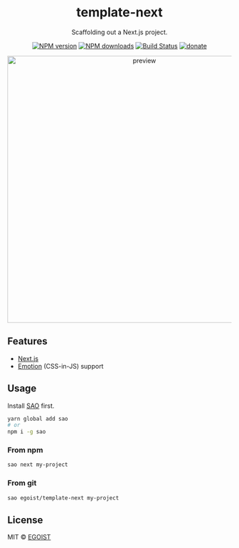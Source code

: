 <h1 align="center">template-next</h1>

<p align="center">
  Scaffolding out a Next.js project.
</p>

<p align="center">
<a href="https://npmjs.com/package/template-next"><img src="https://img.shields.io/npm/v/template-next.svg?style=flat" alt="NPM version"></a> <a href="https://npmjs.com/package/template-next"><img src="https://img.shields.io/npm/dm/template-next.svg?style=flat" alt="NPM downloads"></a> <a href="https://circleci.com/gh/egoist/template-next"><img src="https://img.shields.io/circleci/project/egoist/template-next/master.svg?style=flat" alt="Build Status"></a> <a href="https://github.com/egoist/donate"><img src="https://img.shields.io/badge/$-donate-ff69b4.svg?maxAge=2592000&amp;style=flat" alt="donate"></a>
</p>

<p align="center">
  <img src="https://i.loli.net/2017/07/31/597f1c2895349.png" alt="preview" width="600">
</p>

## Features

- [Next.js](https://github.com/zeit/next.js)
- [Emotion](https://github.com/tkh44/emotion) (CSS-in-JS) support

## Usage

Install [SAO](https://github.com/egoist/sao) first.

```bash
yarn global add sao
# or
npm i -g sao
```

### From npm

```bash
sao next my-project
```

### From git

```bash
sao egoist/template-next my-project
```

## License

MIT &copy; [EGOIST](https://github.com/egoist)
